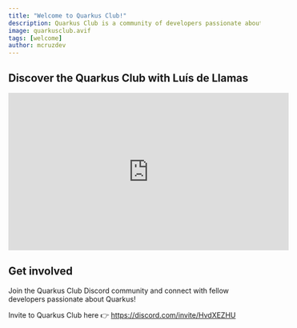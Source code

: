 ```yaml
---
title: "Welcome to Quarkus Club!"
description: Quarkus Club is a community of developers passionate about modern Java, cloud-native architectures, and the Quarkus ecosystem.
image: quarkusclub.avif
tags: [welcome]
author: mcruzdev
---
```


## Discover the Quarkus Club with Luís de Llamas

<div class="video-wrapper">
    <iframe width="560" height="315" src="https://www.youtube.com/embed/5ucGpgha0iI?si=ClvJtKevBd6oyhmz" title="YouTube video player" frameborder="0" allow="accelerometer; autoplay; clipboard-write; encrypted-media; gyroscope; picture-in-picture; web-share" referrerpolicy="strict-origin-when-cross-origin" allowfullscreen></iframe>
</div>

## Get involved

Join the Quarkus Club Discord community and connect with fellow developers passionate about Quarkus!

Invite to Quarkus Club here 👉 https://discord.com/invite/HvdXEZHU




